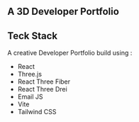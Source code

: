 ## A 3D Developer Portfolio

## Teck Stack
A creative Developer Portfolio build using : 
- React
- Three.js
- React Three Fiber
- React Three Drei
- Email JS
- Vite
- Tailwind CSS
